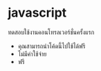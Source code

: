 # javascript
ทดสอบใช้งานคอนโทรลเวอร์ชั่นครั้งแรก

* คุณสามารถนำโค้ดนี้ไปใช้ได้ฟรี
* ไม่มีค่าใช้จ่าย
* ฟรี
